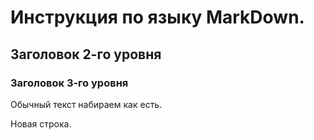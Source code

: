 # Инструкция по языку MarkDown.

## Заголовок 2-го уровня
### Заголовок 3-го уровня
Обычный текст набираем как есть.

Новая строка.

